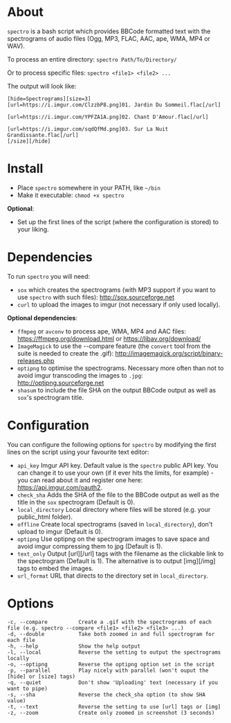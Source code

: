 # About
`spectro` is a bash script which provides BBCode formatted text with the spectrograms of audio files (Ogg, MP3, FLAC, AAC, ape, WMA, MP4 or WAV).

To process an entire directory: `spectro Path/To/Directory/`

Or to process specific files: `spectro <file1> <file2> ...`

The output will look like:
```
[hide=Spectrograms][size=3]
[url=https://i.imgur.com/ClzzbP8.png]01. Jardin Du Sommeil.flac[/url]

[url=https://i.imgur.com/YPFZA1A.png]02. Chant D'Amour.flac[/url]

[url=https://i.imgur.com/sqdQfMd.png]03. Sur La Nuit Grandissante.flac[/url]
[/size][/hide]
```

# Install
* Place `spectro` somewhere in your PATH, like `~/bin`
* Make it executable: `chmod +x spectro`

**Optional**:

* Set up the first lines of the script (where the configuration is stored) to your liking.

# Dependencies
To run `spectro` you will need:

- `sox` which creates the spectrograms (with MP3 support if you want to use `spectro` with such files): http://sox.sourceforge.net
- `curl` to upload the images to imgur (not necessary if only used locally).

**Optional dependencies**:

- `ffmpeg` or `avconv` to process ape, WMA, MP4 and AAC files: https://ffmpeg.org/download.html or https://libav.org/download/
- `ImageMagick` to use the --compare feature (the `convert` tool from the suite is needed to create the .gif): http://imagemagick.org/script/binary-releases.php
- `optipng` to optimise the spectrograms. Necessary more often than not to avoid imgur transcoding the images to `.jpg`: http://optipng.sourceforge.net
- `shasum` to include the file SHA on the output BBCode output as well as `sox`'s spectrogram title.

# Configuration
You can configure the following options for `spectro` by modifying the first lines on the script using your favourite text editor:

* `api_key` Imgur API key. Default value is the `spectro` public API key. You can change it to use your own (if it ever hits the limits, for example) - you can read about it and register one here: https://api.imgur.com/oauth2.
* `check_sha` Adds the SHA of the file to the BBCode output as well as the title in the `sox` spectrogram (Default is 0).
* `local_directory` Local directory where files will be stored (e.g. your public_html folder).
* `offline` Create local spectrograms (saved in `local_directory`), don't upload to imgur (Default is 0).
* `optipng` Use optipng on the spectrogram images to save space and avoid imgur compressing them to jpg (Default is 1).
* `text_only` Output [url][/url] tags with the filename as the clickable link to the spectrogram (Default is 1). The alternative is to output [img][/img] tags to embed the images.
* `url_format` URL that directs to the directory set in `local_directory`.

# Options
```
-c, --compare          Create a .gif with the spectrograms of each file (e.g. spectro --compare <file1> <file2> <file3> ...)
-d, --double           Take both zoomed in and full spectrogram for each file
-h, --help             Show the help output
-l, --local            Reverse the setting to output the spectrograms locally
-o, --optipng          Reverse the optipng option set in the script
-p, --parallel         Play nicely with parallel (won't ouput the [hide] or [size] tags)
-q, --quiet            Don't show 'Uploading' text (necessary if you want to pipe)
-s, --sha              Reverse the check_sha option (to show SHA value)
-t, --text             Reverse the setting to use [url] tags or [img]
-z, --zoom             Create only zoomed in screenshot (3 seconds)
```
